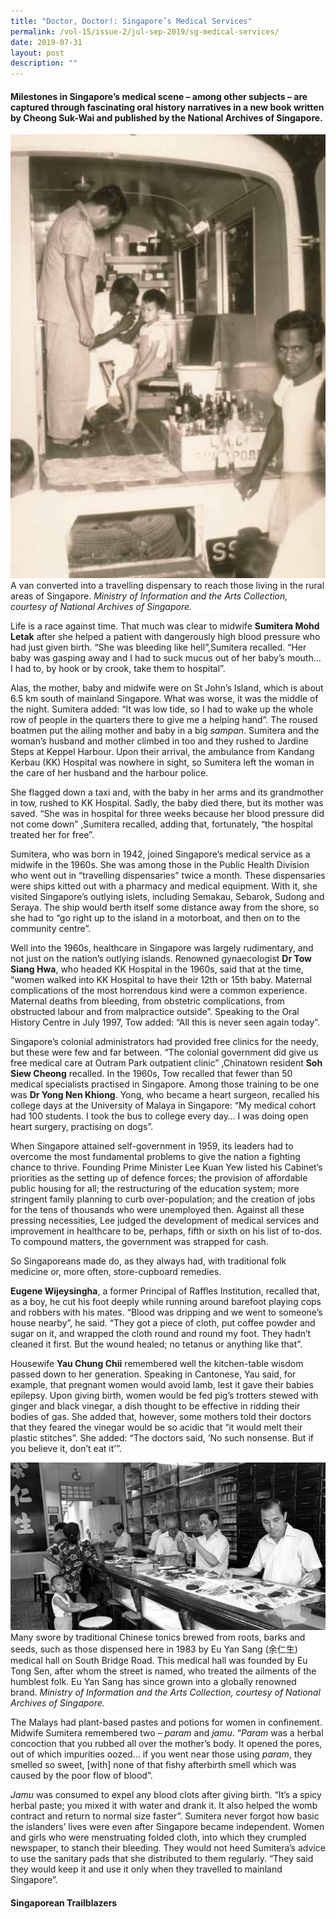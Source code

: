 ```yaml
---
title: "Doctor, Doctor!: Singapore’s Medical Services"
permalink: /vol-15/issue-2/jul-sep-2019/sg-medical-services/
date: 2019-07-31
layout: post
description: ""
---
```

#### Milestones in Singapore’s medical scene – among other subjects – are captured through fascinating oral history narratives in a new book written by **Cheong Suk-Wai** and published by the National Archives of Singapore. 

<img src="/images/Vol-15-issue-2/singapore-medical-services/Doctor1.JPG">
<div style="background-color: white;">A van converted into a travelling dispensary to reach those living in the rural areas of Singapore. <i>Ministry of Information and the Arts Collection, courtesy of National Archives of Singapore.</i></div>

Life is a race against time. That much was clear to midwife **Sumitera Mohd Letak** after she helped a patient with dangerously high blood pressure who had just given birth. “She was bleeding like hell”,Sumitera recalled. “Her baby was gasping away and I had to suck mucus out of her baby’s mouth… I had to, by hook or by crook, take them to hospital”.

Alas, the mother, baby and midwife were on St John’s Island, which is about 6.5 km south of mainland Singapore. What was worse, it was the middle of the night. Sumitera added: “It was low tide, so I had to wake up the whole row of people in the quarters there to give me a helping hand”. The roused boatmen put the ailing mother and baby in a big *sampan*. Sumitera and the woman’s husband and mother climbed in too and they rushed to Jardine Steps at Keppel Harbour. Upon their arrival, the ambulance from Kandang Kerbau (KK) Hospital was nowhere in sight, so Sumitera left the woman in the care of her husband and the harbour police.

She flagged down a taxi and, with the baby in her arms and its grandmother in tow, rushed to KK Hospital. Sadly, the baby died there, but its mother was saved. “She was in hospital for three weeks because her blood pressure did not come down” ,Sumitera recalled, adding that, fortunately, “the hospital treated her for free”.

Sumitera, who was born in 1942, joined Singapore’s medical service as a midwife in the 1960s. She was among those in the Public Health Division who went out in “travelling dispensaries” twice a month. These dispensaries were ships kitted out with a pharmacy and medical equipment. With it, she visited Singapore’s outlying islets, including Semakau, Sebarok, Sudong and Seraya. The ship would berth itself some distance away from the shore, so she had to “go right up to the island in a motorboat, and then on to the community centre”.

Well into the 1960s, healthcare in Singapore was largely rudimentary, and not just on the nation’s outlying islands. Renowned gynaecologist **Dr Tow Siang Hwa**, who headed KK Hospital in the 1960s, said that at the time, “women walked into KK Hospital to have their 12th or 15th baby. Maternal complications of the most horrendous kind were a common experience. Maternal deaths from bleeding, from obstetric complications, from obstructed labour and from malpractice outside”. Speaking to the Oral History Centre in July 1997, Tow added: “All this is never seen again today”.

Singapore’s colonial administrators had provided free clinics for the needy, but these were few and far between. “The colonial government did give us free medical care at Outram Park outpatient clinic” ,Chinatown resident **Soh Siew Cheong** recalled. In the 1960s, Tow recalled that fewer than 50 medical specialists practised in Singapore. Among those training to be one was **Dr Yong Nen Khiong**. Yong, who became a heart surgeon, recalled his college days at the University of Malaya in Singapore: “My medical cohort had 100 students. I took the bus to college every day… I was doing open heart surgery, practising on dogs”.

When Singapore attained self-government in 1959, its leaders had to overcome the most fundamental problems to give the nation a fighting chance to thrive. Founding Prime Minister Lee Kuan Yew listed his Cabinet’s priorities as the setting up of defence forces; the provision of affordable public housing for all; the restructuring of the education system; more stringent family planning to curb over-population; and the creation of jobs for the tens of thousands who were unemployed then. Against all these pressing necessities, Lee judged the development of medical services and improvement in healthcare to be, perhaps, fifth or sixth on his list of to-dos. To compound matters, the government was strapped for cash.

So Singaporeans made do, as they always had, with traditional folk medicine or, more often, store-cupboard remedies.

**Eugene Wijeysingha**, a former Principal of Raffles Institution, recalled that, as a boy, he cut his foot deeply while running around barefoot playing cops and robbers with his mates. “Blood was dripping and we went to someone’s house nearby”, he said. “They got a piece of cloth, put coffee powder and sugar on it, and wrapped the cloth round and round my foot. They hadn’t cleaned it first. But the wound healed; no tetanus or anything like that”.

Housewife **Yau Chung Chii** remembered well the kitchen-table wisdom passed down to her generation. Speaking in Cantonese, Yau said, for example, that pregnant women would avoid lamb, lest it gave their babies epilepsy. Upon giving birth, women would be fed pig’s trotters stewed with ginger and black vinegar, a dish thought to be effective in ridding their bodies of gas. She added that, however, some mothers told their doctors that they feared the vinegar would be so acidic that “it would melt their plastic stitches”. She added: “The doctors said, ‘No such nonsense. But if you believe it, don’t eat it’”.

<img src="/images/Vol-15-issue-2/singapore-medical-services/Doctor2.JPG">
<div style="background-color: white;">Many swore by traditional Chinese tonics brewed from roots, barks and seeds, such as those dispensed here in 1983 by Eu Yan Sang (余仁生) medical hall on South Bridge Road. This medical hall was founded by Eu Tong Sen, after whom the street is named, who treated the ailments of the humblest folk. Eu Yan Sang has since grown into a globally renowned brand. <i>Ministry of Information and the Arts Collection, courtesy of National Archives of Singapore.</i></div>

The Malays had plant-based pastes and potions for women in confinement. Midwife Sumitera remembered two – *param* and *jamu*. “*Param* was a herbal concoction that you rubbed all over the mother’s body. It opened the pores, out of which impurities oozed… if you went near those using *param*, they smelled so sweet, [with] none of that fishy afterbirth smell which was caused by the poor flow of blood”.

*Jamu* was consumed to expel any blood clots after giving birth. “It’s a spicy herbal paste; you mixed it with water and drank it. It also helped the womb contract and return to normal size faster”. Sumitera never forgot how basic the islanders’ lives were even after Singapore became independent. Women and girls who were menstruating folded cloth, into which they crumpled newspaper, to stanch their bleeding. They would not heed Sumitera’s advice to use the sanitary pads that she distributed to them regularly. “They said they would keep it and use it only when they travelled to mainland Singapore”.

#### **Singaporean Trailblazers**